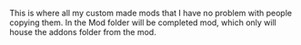 This is where all my custom made mods that I have no problem with people copying them.
In the Mod folder will be completed mod, which only will house the addons folder from the mod.